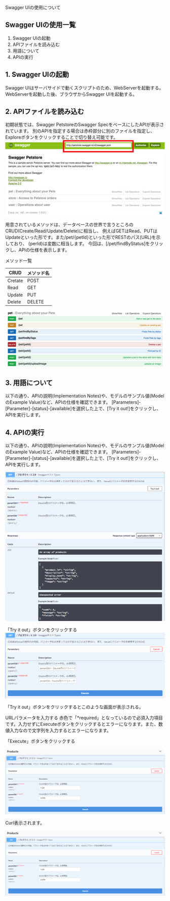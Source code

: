 Swagger UIの使用について

## Swagger UIの使用一覧
1. Swagger UIの起動
2. APIファイルを読み込む
3. 用語について
4. APIの実行

## **1. Swagger UIの起動**
Swagger UIはサーバサイドで動くスクリプトのため、WebServerを起動する。
WebServerを起動した後、ブラウザからSwagger UIを起動する。

## **2. APIファイルを読み込む**
初期状態では、Swagger PetstoreのSwagger SpecをベースにしたAPIが表示されています。
別のAPIを指定する場合は赤枠部分に別のファイルを指定し、Exploreボタンをクリックすることで切り替え可能です。
![image](https://github.com/akekaneko/swagger-sample/blob/master/SwaggerImages/swagger_ui_1.png)

用意されているメソッドは、データベースの世界で言うところのCRUD(Create/Read/Update/Delete)に相当し、 
例えばGETはRead、PUTはUpdateといった形です。また/pet/{petId}といった形でRESTのパス(URL)を示しており、 
{perId}は変数に相当します。 今回は、[/pet/findByStatus]をクリックし、APIの仕様を表示します。 

メソッド一覧

|CRUD|メソッド名  |
|---|---|
|Cretate|POST|
|Read|GET|
|Update|PUT|
|Delete|DELETE|

![image](https://github.com/akekaneko/swagger-sample/blob/master/SwaggerImages/swagger_ui_2.png)




## **3. 用語について**
以下の通り、APIの説明(Implementation Notes)や、モデルのサンプル値(ModelのExample Value)など、APIの仕様を確認できます。
[Parameters]-[Parameter]-[status]-[available]を選択した上で、[Try it out!]をクリックし、APIを実行します。






## **4. APIの実行**
以下の通り、APIの説明(Implementation Notes)や、モデルのサンプル値(ModelのExample Value)など、APIの仕様を確認できます。
[Parameters]-[Parameter]-[status]-[available]を選択した上で、[Try it out!]をクリックし、APIを実行します。


![image](https://github.com/akekaneko/swagger-sample/blob/master/SwaggerImages/swagger_ui_3.png)


「Try it out」ボタンをクリックする
![image](https://github.com/akekaneko/swagger-sample/blob/master/SwaggerImages/swagger_ui_4.png)

「Try it out」ボタンをクリックするとこのような画面が表示される。

URLパラメータを入力する
赤色で「*required」となっているので必須入力項目です。入力せずにExecuteボタンをクリックするとエラーになります。また、数値入力なので文字列を入力するとエラーになります。

「Execute」ボタンをクリックする

![image](https://github.com/akekaneko/swagger-sample/blob/master/SwaggerImages/swagger_ui_5.png)

Curl表示されます。

![image](https://github.com/akekaneko/swagger-sample/blob/master/SwaggerImages/swagger_ui_6.png)